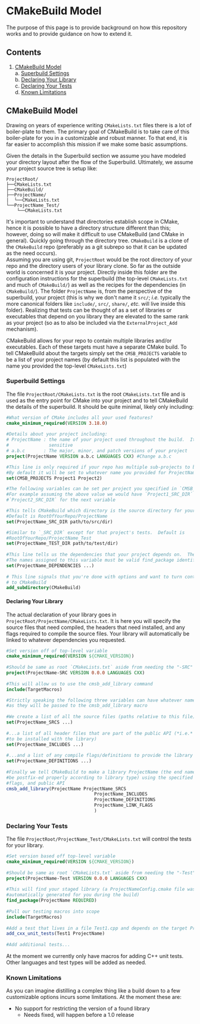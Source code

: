 CMakeBuild Model
==================

The purpose of this page is to provide background on how this repository works
and to provide guidance on how to extend it.

Contents
--------

1. [CMakeBuild Model](#cmakebuild-model)  
   a. [Superbuild Settings](#superbuild-settings)  
   b. [Declaring Your Library](#declaring-your-library)  
   c. [Declaring Your Tests](#delcaring-your-tests)  
   d. [Known Limitations](#known-limitations)
            


CMakeBuild Model
------------------

Drawing on years of experience writing `CMakeLists.txt` files there is a lot of
boiler-plate to them.  The primary goal of CMakeBuild is to take care of this
boiler-plate for you in a customizable and robust manner.  To that end, it is
far easier to accomplish this mission if we make some basic assumptions.

Given the details in the Superbuild section we assume you have modeled your 
directory layout after the flow of the Superbuild.  Ultimately, we assume your 
project source tree is setup like:

~~~
ProjectRoot/
├──CMakeLists.txt
├──CMakeBuild/
├──ProjectName/
|  └──CMakeLists.txt
└──ProjectName_Test/
    └──CMakeLists.txt
~~~
 
It's important to understand that directories establish scope in CMake, hence it
is possible to have a directory structure different than this; however, doing so
will make it difficult to use CMakeBuild (and CMake in general). Quickly going
through the directory tree.  `CMakeBuild` is a clone of the `CMakeBuild` 
repo (preferably as a git subrepo so that it can be updated as the need occurs).  
Assuming you are using git, `ProjectRoot` would be the root directory of your
repo and the directory users of your library clone.  So far as the outside 
world is concerned it is your project.  Directly inside this folder are the 
configuration instructions for the superbuild (the top-level `CMakeLists.txt`
 and much of `CMakeBuild/`) as well as the recipes for the dependencies (in 
`CMakeBuild/`).  The folder `ProjectName` is, from the perspective of the 
superbuild, your project (this is why we don't name it `src/`; *i.e.* typically 
the more canonical folders like `include/`, `src/`, `share/`, *etc.* will live
inside this folder).  Realizing that tests can be thought of as a set of 
libraries or executables that depend on you library they are elevated to 
the same rank as your project (so as to also be included via the 
`ExternalProject_Add` mechanism).

CMakeBuild allows for your repo to contain multiple libraries and/or 
executables.  Each of these targets must have a separate CMake build.  To tell
CMakeBuild about the targets simply set the `CMSB_PROJECTS` variable to be a
list of your project names (by default this list is populated with the name you
provided the top-level `CMakeLists.txt`)


### Superbuild Settings

The file `ProjectRoot/CMakeLists.txt` is the root `CMakeLists.txt` file and is
used as the entry point for CMake into your project and to tell CMakeBuild the
details of the superbuild.  It should be quite minimal, likely only including:
~~~cmake
#What version of CMake includes all your used features?
cmake_minimum_required(VERSION 3.18.0)
  
#Details about your project including:
# ProjectName : the name of your project used throughout the build.  It is case
#               sensitive
# a.b.c       : The major, minor, and patch versions of your project
project(ProjectName VERSION a.b.c LANGUAGES CXX) #Change a.b.c

#This line is only required if your repo has multiple sub-projects to be built
#By default it will be set to whatever name you provided for ProjectName
set(CMSB_PROJECTS Project1 Project2) 

#The following variables can be set per project you specified in `CMSB_PROJECTS`
#For example assuming the above value we would have `Project1_SRC_DIR` and 
#`Project2_SRC_DIR` for the next variable

#This tells CMakeBuild which directory is the source directory for your
#Default is RootOfYourRepo/ProjectName
set(ProjectName_SRC_DIR path/to/src/dir)

#Similar to `_SRC_DIR` except for that project's tests.  Default is 
#RootOfYourRepo/ProjectName_Test
set(ProjectName_TEST_DIR path/to/test/dir)
  
#This line tells us the dependencies that your project depends on.  The name of
#The names assigned to this variable must be valid find_package identifiers 
set(ProjectName_DEPENDENCIES ...)
  
# This line signals that you're done with options and want to turn control over
# to CMakeBuild
add_subdirectory(CMakeBuild)
~~~

#### Declaring Your Library

The actual declaration of your library goes in 
`ProjectRoot/ProjectName/CMakeLists.txt`.  It is here you will specify the
 source files that need compiled, the headers that need installed, and any flags
 required to compile the source files.  Your library will automatically be
 linked to whatever dependencies you requested.

~~~cmake
#Set version off of top-level variable
cmake_minimum_required(VERSION ${CMAKE_VERSION})
  
#Should be same as root `CMakeLists.txt` aside from needing the "-SRC" postfix
project(ProjectName-SRC VERSION 0.0.0 LANGUAGES CXX)
  
#This will allow us to use the cmsb_add_library command  
include(TargetMacros)

#Strictly speaking the following three variables can have whatever name you want
#as they will be passed to the cmsb_add_library macro
  
#We create a list of all the source files (paths relative to this file)
set(ProjectName_SRCS ...)
  
#...a list of all header files that are part of the public API (*i.e.* need 
#to be installed with the library)
set(ProjectName_INCLUDES ...)
  
#...and a list of any compile flags/definitions to provide the library
set(ProjectName_DEFINITIONS ...)
  
#Finally we tell CMakeBuild to make a library ProjectName (the end name will
#be postfix-ed properly according to library type) using the specified sources,
#flags, and public API
cmsb_add_library(ProjectName ProjectName_SRCS 
                                 ProjectName_INCLUDES
                                 ProjectName_DEFINITIONS
                                 ProjectName_LINK_FLAGS  
                                 )
~~~

### Declaring Your Tests


The file `ProjectRoot/ProjectName_Test/CMakeLists.txt` will control the tests 
for your library.

~~~cmake
#Set version based off top-level variable
cmake_minimum_required(VERSION ${CMAKE_VERSION})
  
#Should be same as root `CMakeLists.txt` aside from needing the "-Test" prefix
project(ProjectName-Test VERSION 0.0.0 LANGUAGES CXX)
  
#This will find your staged library (a ProjectNameConfig.cmake file was
#automatically generated for you during the build)  
find_package(ProjectName REQUIRED)
  
#Pull our testing macros into scope
include(TargetMacros)
  
#Add a test that lives in a file Test1.cpp and depends on the target ProjectName
add_cxx_unit_tests(Test1 ProjectName)
  
#Add additional tests...
~~~

At the moment we currently only have macros for adding C++ unit tests.  Other
languages and test types will be added as needed.

### Known Limitations

As you can imagine distilling a complex thing like a build down to a few
customizable options incurs some limitations.  At the moment these are:

- No support for restricting the version of a found library
  - Needs fixed, will happen before a 1.0 release
